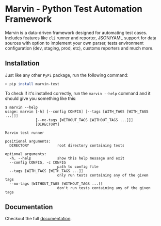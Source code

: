 # Marvin - Python Test Automation Framework

Marvin is a data-driven framework designed for automating test cases. Includes features like `cli` runner and reporter, JSON/YAML support for data sources with option to implement your own parser, tests environment configuration (dev, staging, prod, etc), customs reporters and much more.

## Installation

Just like any other `PyPi` package, run the following command:

```bash
> pip install marvin-test
```

To check if it's installed correctly, run the `marvin --help` command and it should give you something like this:

```
$ marvin --help
usage: marvin [-h] [--config CONFIG] [--tags [WITH_TAGS [WITH_TAGS ...]]]
              [--no-tags [WITHOUT_TAGS [WITHOUT_TAGS ...]]]
              [DIRECTORY]

Marvin test runner

positional arguments:
  DIRECTORY             root directory containing tests

optional arguments:
  -h, --help            show this help message and exit
  --config CONFIG, -c CONFIG
                        path to config file
  --tags [WITH_TAGS [WITH_TAGS ...]]
                        only run tests containing any of the given tags
  --no-tags [WITHOUT_TAGS [WITHOUT_TAGS ...]]
                        don't run tests containing any of the given tags
```
## Documentation

Checkout the full [documentation](documentation/main.md).

